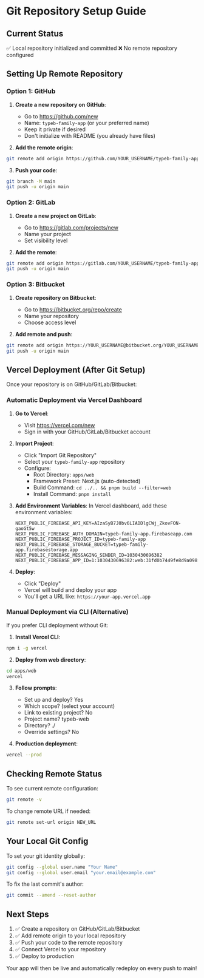 # Git Repository Setup Guide

## Current Status
✅ Local repository initialized and committed
❌ No remote repository configured

## Setting Up Remote Repository

### Option 1: GitHub

1. **Create a new repository on GitHub**:
   - Go to https://github.com/new
   - Name: `typeb-family-app` (or your preferred name)
   - Keep it private if desired
   - Don't initialize with README (you already have files)

2. **Add the remote origin**:
```bash
git remote add origin https://github.com/YOUR_USERNAME/typeb-family-app.git
```

3. **Push your code**:
```bash
git branch -M main
git push -u origin main
```

### Option 2: GitLab

1. **Create a new project on GitLab**:
   - Go to https://gitlab.com/projects/new
   - Name your project
   - Set visibility level

2. **Add the remote**:
```bash
git remote add origin https://gitlab.com/YOUR_USERNAME/typeb-family-app.git
git push -u origin main
```

### Option 3: Bitbucket

1. **Create repository on Bitbucket**:
   - Go to https://bitbucket.org/repo/create
   - Name your repository
   - Choose access level

2. **Add remote and push**:
```bash
git remote add origin https://YOUR_USERNAME@bitbucket.org/YOUR_USERNAME/typeb-family-app.git
git push -u origin main
```

## Vercel Deployment (After Git Setup)

Once your repository is on GitHub/GitLab/Bitbucket:

### Automatic Deployment via Vercel Dashboard

1. **Go to Vercel**:
   - Visit https://vercel.com/new
   - Sign in with your GitHub/GitLab/Bitbucket account

2. **Import Project**:
   - Click "Import Git Repository"
   - Select your `typeb-family-app` repository
   - Configure:
     - Root Directory: `apps/web`
     - Framework Preset: Next.js (auto-detected)
     - Build Command: `cd ../.. && pnpm build --filter=web`
     - Install Command: `pnpm install`

3. **Add Environment Variables**:
   In Vercel dashboard, add these environment variables:
   ```
   NEXT_PUBLIC_FIREBASE_API_KEY=AIzaSyB7J0bv6LIADDlgCWj_ZkovFON-gaoGt5w
   NEXT_PUBLIC_FIREBASE_AUTH_DOMAIN=typeb-family-app.firebaseapp.com
   NEXT_PUBLIC_FIREBASE_PROJECT_ID=typeb-family-app
   NEXT_PUBLIC_FIREBASE_STORAGE_BUCKET=typeb-family-app.firebasestorage.app
   NEXT_PUBLIC_FIREBASE_MESSAGING_SENDER_ID=1030430696382
   NEXT_PUBLIC_FIREBASE_APP_ID=1:1030430696382:web:31fd0b7449fe8d9a098fef
   ```

4. **Deploy**:
   - Click "Deploy"
   - Vercel will build and deploy your app
   - You'll get a URL like: `https://your-app.vercel.app`

### Manual Deployment via CLI (Alternative)

If you prefer CLI deployment without Git:

1. **Install Vercel CLI**:
```bash
npm i -g vercel
```

2. **Deploy from web directory**:
```bash
cd apps/web
vercel
```

3. **Follow prompts**:
   - Set up and deploy? Yes
   - Which scope? (select your account)
   - Link to existing project? No
   - Project name? typeb-web
   - Directory? ./
   - Override settings? No

4. **Production deployment**:
```bash
vercel --prod
```

## Checking Remote Status

To see current remote configuration:
```bash
git remote -v
```

To change remote URL if needed:
```bash
git remote set-url origin NEW_URL
```

## Your Local Git Config

To set your git identity globally:
```bash
git config --global user.name "Your Name"
git config --global user.email "your.email@example.com"
```

To fix the last commit's author:
```bash
git commit --amend --reset-author
```

## Next Steps

1. ✅ Create a repository on GitHub/GitLab/Bitbucket
2. ✅ Add remote origin to your local repository
3. ✅ Push your code to the remote repository
4. ✅ Connect Vercel to your repository
5. ✅ Deploy to production

Your app will then be live and automatically redeploy on every push to main!